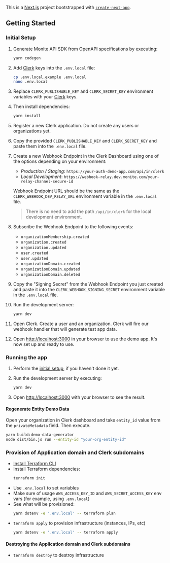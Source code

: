 This is a [Next.js](https://nextjs.org/) project bootstrapped with [`create-next-app`](https://github.com/vercel/next.js/tree/canary/packages/create-next-app).

## Getting Started

### Initial Setup

1. Generate Monite API SDK from OpenAPI specifications by executing:
    ```bash
    yarn codegen
    ```

2. Add [Clerk](https://clerk.com/) keys into the `.env.local` file:
    ```bash
    cp .env.local.example .env.local
    nano .env.local
    ```

3. Replace `CLERK_PUBLISHABLE_KEY` and `CLERK_SECRET_KEY` environment variables with your [Clerk](https://clerk.com/) keys.

4. Then install dependencies:
    ```bash
    yarn install
    ```

5. Register a new Clerk application. Do not create any users or organizations yet.

6. Copy the provided `CLERK_PUBLISHABLE_KEY` and `CLERK_SECRET_KEY` and paste them into the `.env.local` file.

7. Create a new Webhook Endpoint in the Clerk Dashboard using one of the options depending on your environment:
    - _Production / Staging_: `https://your-auth-demo-app.com/api/in/clerk`
    - _Local Development_: `https://webhook-relay.dev.monite.com/your-relay-channel-secure-id`

    Webhook Endpoint URL should be the same as the `CLERK_WEBHOOK_DEV_RELAY_URL` environment variable in the `.env.local` file.

    > There is no need to add the path `/api/in/clerk` for the local development environment.

8. Subscribe the Webhook Endpoint to the following events:
    - `organizationMembership.created`
    - `organization.created`
    - `organization.updated`
    - `user.created`
    - `user.updated`
    - `organizationDomain.created`
    - `organizationDomain.updated`
    - `organizationDomain.deleted`

9. Copy the "Signing Secret" from the Webhook Endpoint you just created and paste it into the `CLERK_WEBHOOK_SIGNING_SECRET` environment variable in the `.env.local` file.

10. Run the development server:
    ```bash
    yarn dev
    ```

11. Open Clerk. Create a user and an organization. Clerk will fire our webhook handler that will generate test app data.

12. Open [http://localhost:3000](http://localhost:3000) in your browser to use the demo app. It's now set up and ready to use.

### Running the app

1. Perform the [initial setup](#initial-setup), if you haven't done it yet.

2. Run the development server by executing:
    ```bash
    yarn dev
    ```

3. Open [http://localhost:3000](http://localhost:3000) with your browser to see the result.

#### Regenerate Entity Demo Data

Open your organization in Clerk dashboard and take `entity_id` value from the `privateMetadata` field. Then execute.

```bash
yarn build:demo-data-generator
node dist/bin.js run --entity-id "your-org-entity-id"
```

### Provision of Application domain and Clerk subdomains

- [Install Terraform CLI](https://developer.hashicorp.com/terraform/tutorials/aws-get-started/install-cli)
- Install Terraform dependencies:
  ```bash
  terraform init
  ```
- Use `.env.local` to set variables
- Make sure of usage `AWS_ACCESS_KEY_ID` and `AWS_SECRET_ACCESS_KEY` env vars (for example, using `.env.local`)
- See what will be provisioned:
  ```bash
  yarn dotenv -e '.env.local' -- terraform plan
  ```
- `terraform apply` to provision infrastructure (instances, IPs, etc)
  ```bash
  yarn dotenv -e '.env.local' -- terraform apply
  ```

#### Destroying the Application domain and Clerk subdomains

- `terraform destroy` to destroy infrastructure
